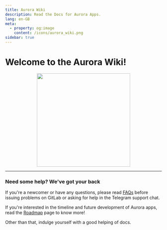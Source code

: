 ```yaml
---
title: Aurora Wiki
description: Read the Docs for Aurora Apps.
lang: en-GB
meta:
  - property: og:image
    content: /icons/aurora_wiki.png
sidebar: true
---
```


# Welcome to the Aurora Wiki!
<p align="center">
  <img src="/icons/aurora_wiki.png" width="300px">
</p>


***
### Need some help? We've got your back

If you're a newcomer or have any questions, please read [FAQs](/faq/) before issuing problems on GitLab or asking for help in the Telegram support chat.

If you're interested in the timeline and future development of Aurora apps, read the [Roadmap](/guides/roadmap) page to know more!

Other than that, indulge yourself with a good helping of docs.

